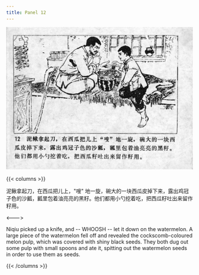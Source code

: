 ```yaml
---
title: Panel 12
---
```


![niqiu page](./../../../images/niqiu/seifert0397_nqkg_0016_012.jpg)

{{< columns >}}

泥鳅拿起刀，在西瓜把儿上，"嗖" 地一旋，碗大的一块西瓜皮掉下来，露出鸡冠子色的沙瓤，瓤里包着油亮亮的黑籽。他们都用小勺挖着吃，把西瓜籽吐出来留作籽用。

<--->

Niqiu picked up a knife, and -- WHOOSH -- let it down on the watermelon. A large piece of the watermelon fell off and revealed the cockscomb-coloured melon pulp, which was covered with shiny black seeds. They both dug out some pulp with small spoons and ate it, spitting out the watermelon seeds in order to use them as seeds.

{{< /columns >}}